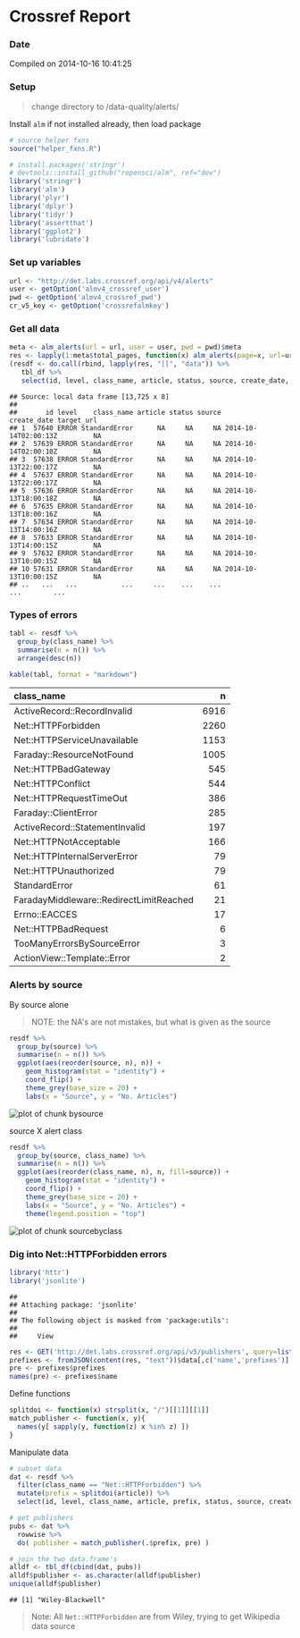 Crossref Report
========================================================



### Date 

Compiled on 2014-10-16 10:41:25

### Setup

> change directory to /data-quality/alerts/


Install `alm` if not installed already, then load package


```r
# source helper fxns
source("helper_fxns.R")

# install.packages('stringr')
# devtools::install_github("ropensci/alm", ref="dev")
library('stringr')
library('alm')
library('plyr')
library('dplyr')
library('tidyr')
library('assertthat')
library('ggplot2')
library('lubridate')
```



### Set up variables


```r
url <- "http://det.labs.crossref.org/api/v4/alerts"
user <- getOption('almv4_crossref_user')
pwd <- getOption('almv4_crossref_pwd')
cr_v5_key <- getOption('crossrefalmkey')
```

### Get all data


```r
meta <- alm_alerts(url = url, user = user, pwd = pwd)$meta
res <- lapply(1:meta$total_pages, function(x) alm_alerts(page=x, url=url, user=user, pwd=pwd))
(resdf <- do.call(rbind, lapply(res, "[[", "data")) %>% 
   tbl_df %>% 
   select(id, level, class_name, article, status, source, create_date, target_url))
```

```
## Source: local data frame [13,725 x 8]
## 
##       id level    class_name article status source          create_date target_url
## 1  57640 ERROR StandardError      NA     NA     NA 2014-10-14T02:00:13Z         NA
## 2  57639 ERROR StandardError      NA     NA     NA 2014-10-14T02:00:10Z         NA
## 3  57638 ERROR StandardError      NA     NA     NA 2014-10-13T22:00:17Z         NA
## 4  57637 ERROR StandardError      NA     NA     NA 2014-10-13T22:00:17Z         NA
## 5  57636 ERROR StandardError      NA     NA     NA 2014-10-13T18:00:18Z         NA
## 6  57635 ERROR StandardError      NA     NA     NA 2014-10-13T18:00:16Z         NA
## 7  57634 ERROR StandardError      NA     NA     NA 2014-10-13T14:00:16Z         NA
## 8  57633 ERROR StandardError      NA     NA     NA 2014-10-13T14:00:15Z         NA
## 9  57632 ERROR StandardError      NA     NA     NA 2014-10-13T10:00:15Z         NA
## 10 57631 ERROR StandardError      NA     NA     NA 2014-10-13T10:00:15Z         NA
## ..   ...   ...           ...     ...    ...    ...                  ...        ...
```

### Types of errors


```r
tabl <- resdf %>%
  group_by(class_name) %>%
  summarise(n = n()) %>%
  arrange(desc(n))

kable(tabl, format = "markdown")
```



|class_name                              |    n|
|:---------------------------------------|----:|
|ActiveRecord::RecordInvalid             | 6916|
|Net::HTTPForbidden                      | 2260|
|Net::HTTPServiceUnavailable             | 1153|
|Faraday::ResourceNotFound               | 1005|
|Net::HTTPBadGateway                     |  545|
|Net::HTTPConflict                       |  544|
|Net::HTTPRequestTimeOut                 |  386|
|Faraday::ClientError                    |  285|
|ActiveRecord::StatementInvalid          |  197|
|Net::HTTPNotAcceptable                  |  166|
|Net::HTTPInternalServerError            |   79|
|Net::HTTPUnauthorized                   |   79|
|StandardError                           |   61|
|FaradayMiddleware::RedirectLimitReached |   21|
|Errno::EACCES                           |   17|
|Net::HTTPBadRequest                     |    6|
|TooManyErrorsBySourceError              |    3|
|ActionView::Template::Error             |    2|


### Alerts by source

By source alone

> NOTE: the NA's are not mistakes, but what is given as the source


```r
resdf %>%
  group_by(source) %>%
  summarise(n = n()) %>%
  ggplot(aes(reorder(source, n), n)) +
    geom_histogram(stat = "identity") + 
    coord_flip() +
    theme_grey(base_size = 20) +
    labs(x = "Source", y = "No. Articles")
```

![plot of chunk bysource](figure/bysource.png) 

source X alert class


```r
resdf %>%
  group_by(source, class_name) %>%
  summarise(n = n()) %>%
  ggplot(aes(reorder(class_name, n), n, fill=source)) +
    geom_histogram(stat = "identity") + 
    coord_flip() +
    theme_grey(base_size = 20) +
    labs(x = "Source", y = "No. Articles") +
    theme(legend.position = "top")
```

![plot of chunk sourcebyclass](figure/sourcebyclass.png) 

### Dig into Net::HTTPForbidden errors


```r
library('httr')
library('jsonlite')
```

```
## 
## Attaching package: 'jsonlite'
## 
## The following object is masked from 'package:utils':
## 
##     View
```

```r
res <- GET('http://det.labs.crossref.org/api/v5/publishers', query=list(api_key=cr_v5_key))
prefixes <- fromJSON(content(res, "text"))$data[,c('name','prefixes')]
pre <- prefixes$prefixes
names(pre) <- prefixes$name
```

Define functions


```r
splitdoi <- function(x) strsplit(x, "/")[[1]][[1]]
match_publisher <- function(x, y){
  names(y[ sapply(y, function(z) x %in% z) ])
}
```

Manipulate data


```r
# subset data
dat <- resdf %>%
  filter(class_name == "Net::HTTPForbidden") %>%
  mutate(prefix = splitdoi(article)) %>%
  select(id, level, class_name, article, prefix, status, source, create_date, target_url)

# get publishers
pubs <- dat %>%
  rowwise %>%
  do( publisher = match_publisher(.$prefix, pre) )

# join the two data.frame's
alldf <- tbl_df(cbind(dat, pubs))
alldf$publisher <- as.character(alldf$publisher)
unique(alldf$publisher)
```

```
## [1] "Wiley-Blackwell"
```

> Note: All `Net::HTTPForbidden` are from Wiley, trying to get Wikipedia data source

